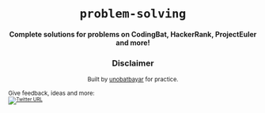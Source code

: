 <div align="center">
  <h1><code>problem-solving</code></h1>

  <strong>Complete solutions for problems on CodingBat, HackerRank, ProjectEuler and more!</strong>

<h3> Disclaimer
   </h3>

  <sub> Built by <a href="https://www.twitter.com/unobatbayar">unobatbayar</a> for practice. </sub>
</div>


<sub>Give feedback, ideas and more: <br> <sub> 
[![Twitter URL](https://img.shields.io/twitter/url/https/twitter.com/unobatbayar.svg?style=social&label=Follow%20%40unobatbayar)](https://twitter.com/unobatbayar)
